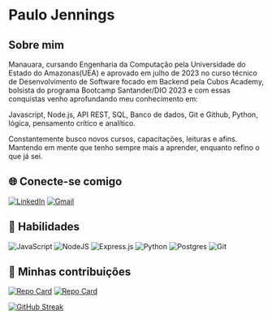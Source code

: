 # Paulo Jennings

## Sobre mim
Manauara, cursando Engenharia da Computação pela Universidade do Estado do Amazonas(UEA) e aprovado em julho de 2023 no curso técnico de Desenvolvimento de Software focado em Backend pela Cubos Academy, bolsista do programa Bootcamp Santander/DIO 2023 e com essas conquistas venho aprofundando meu conhecimento em:

Javascript, Node.js, API REST, SQL, Banco de dados, Git e Github, Python, lógica, pensamento crítico e analítico.

Constantemente busco novos cursos, capacitações, leituras e afins. Mantendo em mente que tenho sempre mais a aprender, enquanto refino o que já sei.

## 🌐 Conecte-se comigo
[![LinkedIn](https://img.shields.io/badge/LinkedIn-000?style=for-the-badge&logo=linkedin&logoColor=0E76A8)](https://www.linkedin.com/in/paulo-jennings/) [![Gmail](https://img.shields.io/badge/Gmail-D14836?style=for-the-badge&logo=gmail&logoColor=white)](https://mail.google.com/mail/u/1/#inbox)

## 🚀 Habilidades
![JavaScript](https://img.shields.io/badge/JavaScript-F7DF1E?style=for-the-badge&logo=javascript&logoColor=black) ![NodeJS](https://img.shields.io/badge/node.js-6DA55F?style=for-the-badge&logo=node.js&logoColor=white) ![Express.js](https://img.shields.io/badge/express.js-%23404d59.svg?style=for-the-badge&logo=express&logoColor=%2361DAFB) ![Python](https://img.shields.io/badge/python-3670A0?style=for-the-badge&logo=python&logoColor=ffdd54) ![Postgres](https://img.shields.io/badge/postgres-%23316192.svg?style=for-the-badge&logo=postgresql&logoColor=white) ![Git](https://img.shields.io/badge/git-%23F05033.svg?style=for-the-badge&logo=git&logoColor=white)

## 📖 Minhas contribuições
[![Repo Card](https://github-readme-stats.vercel.app/api/pin/?username=PauloSJennings&repo=cubos-academy-backend-m02&bg_color=000&border_color=30A3DC&show_icons=true&icon_color=30A3DC&title_color=E94D5F&text_color=FFF)](https://github.com/PauloSJennings/cubos-academy-backend-m02) [![Repo Card](https://github-readme-stats.vercel.app/api/pin/?username=PauloSJennings&repo=desafio-lanchonete&bg_color=000&border_color=30A3DC&show_icons=true&icon_color=30A3DC&title_color=E94D5F&text_color=FFF)](https://github.com/PauloSJennings/desafio-lanchonete)










[![GitHub Streak](https://streak-stats.demolab.com/?user=PauloSJennings&theme=bear&background=000&border=30A3DC&dates=FFF)](https://git.io/streak-stats)
